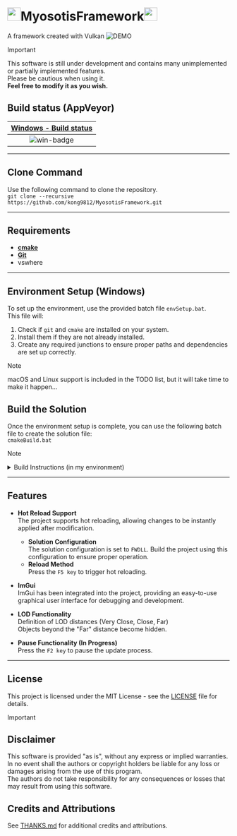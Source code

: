 # <img src="https://github.com/user-attachments/assets/a8c13339-e5bf-4402-951f-7e1998412b93" width="30">MyosotisFramework<img src="https://github.com/user-attachments/assets/a8c13339-e5bf-4402-951f-7e1998412b93" width="30">
A framework created with Vulkan
![DEMO](https://github.com/user-attachments/assets/32ac263e-6dde-4ed3-b8a2-3e1ea7108016)

> [!IMPORTANT]
> This software is still under development and contains many unimplemented or partially implemented features.  
> Please be cautious when using it.  
> **Feel free to modify it as you wish.**

## Build status (AppVeyor)
| [Windows - Build status][win-link] |
| :--------------------------------: |
|           ![win-badge]             |

[win-badge]: https://ci.appveyor.com/api/projects/status/6tr51vx4415hflfo/branch/main?svg=true "AppVeyor build status"
[win-link]:  https://ci.appveyor.com/project/kong9812/myosotisframework/branch/main "AppVeyor build status"

---

## Clone Command
Use the following command to clone the repository.  
```git clone --recursive https://github.com/kong9812/MyosotisFramework.git```

---

## Requirements
- **[cmake](https://cmake.org)**
- **[Git](https://git-scm.com)**
- vswhere

---

## Environment Setup (Windows)
To set up the environment, use the provided batch file `envSetup.bat`.  
This file will:
1. Check if `git` and `cmake` are installed on your system.
2. Install them if they are not already installed.
3. Create any required junctions to ensure proper paths and dependencies are set up correctly.  

> [!NOTE]
> macOS and Linux support is included in the TODO list, but it will take time to make it happen…

## Build the Solution
Once the environment setup is complete, you can use the following batch file to create the solution file:  
`cmakeBuild.bat`

> [!NOTE]
> <details>
>   <summary>Build Instructions (in my environment)</summary>
> 
>   To build the project in my environment, follow these steps:
> 
>   1. Run `envSetup.bat` to set up the environment.
>   2. Run `cmakeBuild.bat` to configure the project with CMake.
>   3. Run `buildAllShaders.bat` to build all the shaders.
>   4. Open the solution by double-clicking `bin/MyosotisFW.sln` (Visual Studio 2022).
>   5. In Solution Explorer, set `MyosotisFW` as the startup project.
>   6. Choose the solution configuration (Debug/FWDLL/Release) and build & run the project.
> 
>   These steps are just what works for me. If you have any issues, feel free to reach out!
> </details>

---

## Features
- **Hot Reload Support**  
  The project supports hot reloading, allowing changes to be instantly applied after modification.   
  - **Solution Configuration**  
    The solution configuration is set to `FWDLL`. Build the project using this configuration to ensure proper operation.
  - **Reload Method**  
    Press the `F5 key` to trigger hot reloading.

- **ImGui**  
  ImGui has been integrated into the project, providing an easy-to-use graphical user interface for debugging and development.

- **LOD Functionality**  
  Definition of LOD distances (Very Close, Close, Far)  
  Objects beyond the "Far" distance become hidden.

- **Pause Functionality (In Progress)**  
  Press the `F2 key` to pause the update process.

---

## License
This project is licensed under the MIT License - see the [LICENSE](LICENSE) file for details.
> [!IMPORTANT]
> ## Disclaimer
> This software is provided "as is", without any express or implied warranties.  
> In no event shall the authors or copyright holders be liable for any loss or damages arising from the use of this program.  
> The authors do not take responsibility for any consequences or losses that may result from using this software.

## Credits and Attributions
See [THANKS.md](THANKS.md) for additional credits and attributions.
